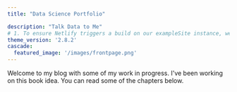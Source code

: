 ```yaml
---
title: "Data Science Portfolio"

description: "Talk Data to Me"
# 1. To ensure Netlify triggers a build on our exampleSite instance, we need to change a file in the exampleSite directory.
theme_version: '2.8.2'
cascade:
  featured_image: '/images/frontpage.png'
---
```

Welcome to my blog with some of my work in progress. I've been working on this book idea. You can read some of the chapters below.

